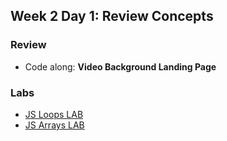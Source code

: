## Week 2 Day 1: Review Concepts


### Review ###
* Code along: **Video Background Landing Page**





### Labs ###

* [JS Loops LAB](Labs/Loops%20Exercise.md)
* [JS Arrays LAB](Labs/Arrays%20Exercise.md) 





